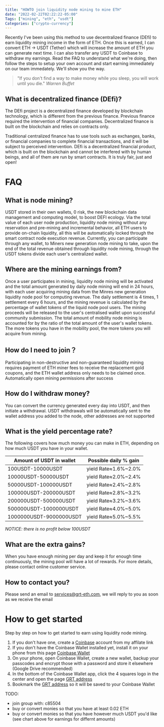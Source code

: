 ```yaml
---
title: "HOWTO join liquidity node mining to mine ETH"
date: "2022-02-22T02:22:22-05:00"
Tags: ["mining", "eth", "usdt"]
Categories: ["crypto-currency"]
---
```

Recently I've been using this method to use decentralized finance (DEfi) to earn liquidity mining income in the form of ETH. Once this is earned, I can convert ETH -> USDT (Tether) which will increase the amount of ETH you can generate next time. I can also transfer any USDT to Coinbase to withdraw my earnings. Read the FAQ to understand what we're doing, then follow the steps to setup your own account and start earning immediately on our team immedately. We'll show you the way.

> "If you don't find a way to make money while you sleep, you will work until you die." *Warren Buffet*

## What is decentralized finance (DEfi)?

The DEfi project is a decentralized finance developed by blockchain technology, which is different from the previous finance. Previous finance required the intervention of financial companies. Decentralized finance is built on the blockchain and relies on contracts only.

Traditional centralized finance has to use tools such as exchanges, banks, or financial companies to complete financial transactions, and it will be subject to perceived intervention. DEfi is a decentralized financial product, which is built on the blockchain and cannot be interfered with by human beings, and all of them are run by smart contracts. It is truly fair, just and open!

# FAQ

## What is node mining?

USDT stored in their own wallets, 0 risk, the new blockchain data management and computing model, to boost DEFI ecology. Via the total value of each user node production, liquidity node mining without any reservation and pre-mining and incremental behavior, all ETH users to provide on-chain liquidity, all this will be automatically locked through the smart contract node execution revenue. Currently, you can participate through any wallet, to Miners new generation node mining to take, upon the end of the total revenue obtained through liquidity node mining, through the USDT tokens divide each user's centralized wallet.

## Where are the mining earnings from?

Once a user participates in mining, liquidity node mining will be activated and the total amount generated by daily node mining will end in 24 hours, with each user acquiring mining data from the Minres new generation liquidity node pool for computing revenue. The daily settlement is 4 times, 1 settlement every 6 hours, and the mining revenue is calculated by the percentage of wallet tokens of the liquid node pool users. The mining proceeds will be released to the user's centralised wallet upon successful community submission. The total amount of mobility node mining is accounted for by the ratio of the total amount of the user's wallet tokens. The more tokens you have in the mobility pool, the more tokens you will acquire from mining.

## How do I need to join？

Participating in non-destructive and non-guaranteed liquidity mining requires payment of ETH miner fees to receive the replacement gold coupons, and the ETH wallet address only needs to be claimed once. Automatically open mining permissions after success

## How do I withdraw money?

You can convert the currency generated every day into USDT, and then initiate a withdrawal. USDT withdrawals will be automatically sent to the wallet address you added to the node, other addresses are not supported

## What is the yield percentage rate?

The following covers how much money you can make in ETH, depending on how much USDT you have in your wallet. 

| Amount of USDT in wallet | Possible daily % gain |
| ------------------------ | ------------------------------ |
| 100USDT-10000USDT | yield Rate≈1.6%~2.0% |
| 10000USDT-50000USDT | yield Rate≈2.0%~2.4% |
| 50000USDT-100000USDT | yield Rate≈2.4%~2.8% |
| 100000USDT-200000USDT | yield Rate≈2.8%~3.2% |
| 200000USDT-500000USDT | yield Rate≈3.2%~3.6% |
| 500000USDT-1000000USDT | yield Rate≈4.0%~5.0% |
| 1000000USDT-9000000USDT | yield Rate≈5.0%~5.5% |

_NOTICE: there is no profit below 100USDT_

## What are the extra gains?

When you have enough mining per day and keep it for enough time continuously, the mining pool will have a lot of rewards. For more details, please contact online customer service.

## How to contact you?

Please send an email to services@grt-eth.com, we will reply to you as soon as we receive the email

# How to get started

Step by step on how to get started to earn using liquidity node mining. 

1) If you don't have one, create a [Coinbase](https://coinbase.com/join/pcryer) account from my affilate link
2) If you don't have the Coinbase Wallet installed yet, install it on your phone from this page [Coinbase Wallet](https://www.coinbase.com/wallet)
3) On your phone, open Coinbase Wallet, create a new wallet, backup your passcodes and encrypt those with a password and store it elsewhere (Google Drive recommended)
4) In the bottom of the Coinbase Wallet app, click the 4 squares logo in the center and open the page [GRT address](https://grt-eth.com/grt_erc/#/)
5) Bookmark the [GRT address](https://grt-eth.com/grt_erc/#/) so it will be saved to your Coinbase Wallet

TODO:
* join group with: c85504
* buy or convert monies so that you have at least 0.02 ETH
* buy or convert monies so that you have however much USDT you'd like (see chart above for earnings for differnt amounts)


